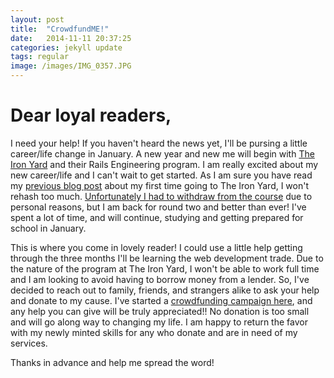 ```yaml
---
layout: post
title:  "CrowdfundME!"
date:   2014-11-11 20:37:25
categories: jekyll update
tags: regular
image: /images/IMG_0357.JPG
---
```


Dear loyal readers,
==================


I need your help!  If you haven't heard the news yet, I'll be pursing a little career/life change in January.  A new year and new me will begin with <a href="http://theironyard.com">The Iron Yard</a> and their Rails Engineering program.  I am really excited about my new career/life and I can't wait to get started.   As I am sure you have read my <a href="http://alanmatthews.net/jekyll/update/2014/08/05/my-first-post.html"> previous blog post</a> about my first time going to The Iron Yard, I won't rehash too much.  <a href="http://alanmatthews.net/jekyll/update/2014/08/19/Wait-Pause.html">Unfortunately I had to withdraw from the course</a> due to personal reasons, but I am back for round two and better than ever!  I've spent a lot of time, and will continue, studying and getting prepared for school in January.  

This is where you come in lovely reader!  I could use a little help getting through the three months I'll be learning the web development trade.  Due to the nature of the program at The Iron Yard, I won't be able to work full time and I am looking to avoid having to borrow money from a lender.  So, I've decided to reach out to family, friends, and strangers alike to ask your help and donate to my cause.  I've started a <a href="http://www.gofundme.com/alan_codeschoolfun">crowdfunding campaign here</a>, and any help you can give will be truly appreciated!!  No donation is too small and will go along way to changing my life.  I am happy to return the favor with my newly minted skills for any who donate and are in need of my services.  


Thanks in advance and help me spread the word!
